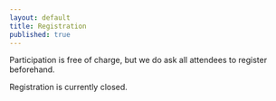 ```yaml
---
layout: default
title: Registration
published: true
---
```



<!-- Please register using the form below: -->

<!-- <iframe src="https://docs.google.com/forms/d/e/1FAIpQLSeSKgAB_0DG4ITiEAmQul5nI7jdEPNwIgnewSYnD9mkCuh-Wg/viewform?embedded=true" width="640" height="897" frameborder="0" marginheight="0" marginwidth="0">Loading…</iframe> -->

Participation is free of charge, but we do ask all attendees to
register beforehand.

Registration is currently closed.
